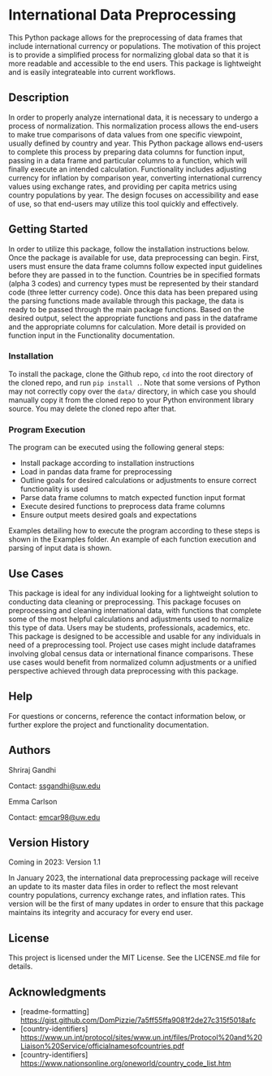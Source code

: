 # International Data Preprocessing

This Python package allows for the preprocessing of data frames that include international currency or populations. The motivation of this project is to provide a simplified process for normalizing global data so that it is more readable and accessible to the end users. This package is lightweight and is easily integrateable into current workflows. 

## Description

In order to properly analyze international data, it is necessary to undergo a process of normalization. This normalization process allows the end-users to make true comparisons of data values from one specific viewpoint, usually defined by country and year. This Python package allows end-users to complete this process by preparing data columns for function input, passing in a data frame and particular columns to a function, which will finally execute an intended calculation. Functionality includes adjusting currency for inflation by comparison year, converting international currency values using exchange rates, and providing per capita metrics using country populations by year. The design focuses on accessibility and ease of use, so that end-users may utilize this tool quickly and effectively. 

## Getting Started

In order to utilize this package, follow the installation instructions below. Once the package is available for use, data preprocessing can begin. First, users must ensure the data frame columns follow expected input guidelines before they are passed in to the function. Countries be in specified formats (alpha 3 codes) and currency types must be represented by their standard code (three letter currency code). Once this data has been prepared using the parsing functions made available through this package, the data is ready to be passed through the main package functions. Based on the desired output, select the appropriate functions and pass in the dataframe and the appropriate columns for calculation. More detail is provided on function input in the Functionality documentation.

### Installation

To install the package, clone the Github repo, `cd` into the root directory of the cloned repo, and run `pip install .`.
Note that some versions of Python may not correctly copy over the `data/` directory, in which case you should manually copy it from the cloned repo to your Python environment library source. You may delete the cloned repo after that.

### Program Execution

The program can be executed using the following general steps: 

* Install package according to installation instructions 
* Load in pandas data frame for preprocessing 
* Outline goals for desired calculations or adjustments to ensure correct functionality is used 
* Parse data frame columns to match expected function input format 
* Execute desired functions to preprocess data frame columns 
* Ensure output meets desired goals and expectations 

Examples detailing how to execute the program according to these steps is shown in the Examples folder. An example of each function execution and parsing of input data is shown. 

## Use Cases 

This package is ideal for any individual looking for a lightweight solution to conducting data cleaning or preprocessing. This package focuses on preprocessing and cleaning international data, with functions that complete some of the most helpful calculations and adjustments used to normalize this type of data. Users may be students, professionals, academics, etc. This package is designed to be accessible and usable for any individuals in need of a preprocessing tool. Project use cases might include dataframes involving global census data or international finance comparisons. These use cases would benefit from normalized column adjustments or a unified perspective achieved through data preprocessing with this package. 

## Help

For questions or concerns, reference the contact information below, or further explore the project and functionality documentation. 

## Authors

Shriraj Gandhi

Contact: ssgandhi@uw.edu

Emma Carlson 

Contact: emcar98@uw.edu

## Version History

Coming in 2023: Version 1.1

In January 2023, the international data preprocessing package will receive an update to its master data files in order to reflect the most relevant country populations, currency exchange rates, and inflation rates. This version will be the first of many updates in order to ensure that this package maintains its integrity and accuracy for every end user. 

## License

This project is licensed under the MIT License. See the LICENSE.md file for details.

## Acknowledgments

* [readme-formatting] https://gist.github.com/DomPizzie/7a5ff55ffa9081f2de27c315f5018afc
* [country-identifiers] https://www.un.int/protocol/sites/www.un.int/files/Protocol%20and%20Liaison%20Service/officialnamesofcountries.pdf
* [country-identifiers] https://www.nationsonline.org/oneworld/country_code_list.htm

